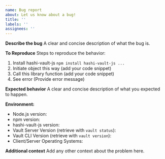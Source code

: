 ```yaml
---
name: Bug report
about: Let us know about a bug!
title: ''
labels: ''
assignees: ''
---
```


**Describe the bug**
A clear and concise description of what the bug is.

**To Reproduce**
Steps to reproduce the behavior:
1. Install hashi-vault-js `npm install hashi-vault-js ...`
2. Initiate object this way (add your code snippet)
3. Call this library function (add your code snippet)
4. See error (Provide error message)

**Expected behavior**
A clear and concise description of what you expected to happen.

**Environment:**
* Node.js version:  
* npm version:
* hashi-vault-js version:
* Vault Server Version (retrieve with `vault status`):
* Vault CLI Version (retrieve with `vault version`):
* Client/Server Operating Systems:

**Additional context**
Add any other context about the problem here.
